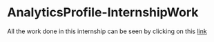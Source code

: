 # AnalyticsProfile-InternshipWork
All the work done in this internship can be seen by clicking on this [link](https://analyticsprofile.com/?s=tanvi)
